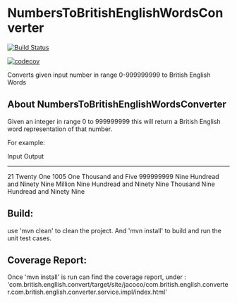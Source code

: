 # NumbersToBritishEnglishWordsConverter

[![Build Status](https://travis-ci.org/arpitha-v/NumbersToBritishEnglishWordsConverter.svg)](https://travis-ci.org/arpitha-v/NumbersToBritishEnglishWordsConverter)

[![codecov](https://codecov.io/gh/arpitha-v/NumbersToBritishEnglishWordsConverter/branch/master/graph/badge.svg)](https://codecov.io/gh/arpitha-v/NumbersToBritishEnglishWordsConverter)

Converts given input number in range 0-999999999 to British English Words


About NumbersToBritishEnglishWordsConverter
-------------------------------------------
Given an integer in range 0 to 999999999 this will return a British English word representation of that number.

For example:

Input       Output
-----       ------
21          Twenty One
1005        One Thousand and Five
999999999   Nine Hundread and Ninety Nine Million Nine Hundread and Ninety Nine Thousand Nine Hundread and Ninety Nine

Build:
------
use 'mvn clean' to clean the project.
And 'mvn install' to build and run the unit test cases.

Coverage Report:
----------------
Once 'mvn install' is run can find the coverage report,
under :   'com.british.engllish.convert/target/site/jacoco/com.british.english.converter.com.british.english.converter.service.impl/index.html'

